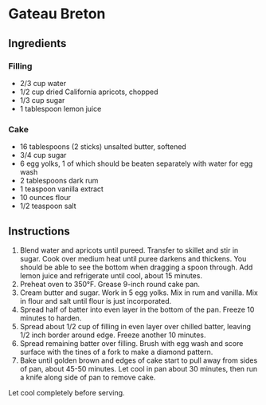 # Gateau Breton

## Ingredients

### Filling

- 2/3 cup water
- 1/2 cup dried California apricots, chopped
- 1/3 cup sugar
- 1 tablespoon lemon juice

### Cake

- 16 tablespoons (2 sticks) unsalted butter, softened
- 3/4 cup sugar
- 6 egg yolks, 1 of which should be beaten separately with water for egg wash
- 2 tablespoons dark rum
- 1 teaspoon vanilla extract
- 10 ounces flour
- 1/2 teaspoon salt

## Instructions

1. Blend water and apricots until pureed. Transfer to skillet and stir in sugar. Cook over medium heat until puree darkens and thickens. You should be able to see the bottom when dragging a spoon through. Add lemon juice and refrigerate until cool, about 15 minutes.
2. Preheat oven to 350°F. Grease 9-inch round cake pan.
3. Cream butter and sugar. Work in 5 egg yolks. Mix in rum and vanilla. Mix in flour and salt until flour is just incorporated.
4. Spread half of batter into even layer in the bottom of the pan. Freeze 10 minutes to harden.
5. Spread about 1/2 cup of filling in even layer over chilled batter, leaving 1/2 inch border around edge. Freeze another 10 minutes.
6. Spread remaining batter over filling. Brush with egg wash and score surface with the tines of a fork to make a diamond pattern.
7. Bake until golden brown and edges of cake start to pull away from sides of pan, about 45-50 minutes. Let cool in pan about 30 minutes, then run a knife along side of pan to remove cake.

Let cool completely before serving.
